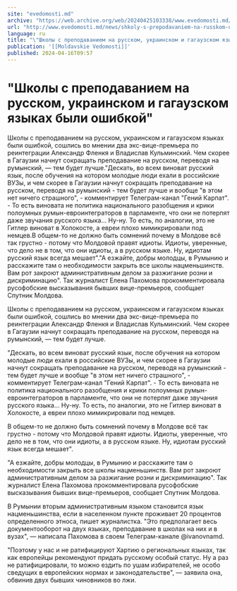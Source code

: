 ```yaml
---
site: "evedomosti.md"
archive: "https://web.archive.org/web/20240425103338/www.evedomosti.md/news/shkoly-s-prepodavaniem-na-russkom-ukrainskom-i-gagauzskom-ya"
url: "http://www.evedomosti.md/news/shkoly-s-prepodavaniem-na-russkom-ukrainskom-i-gagauzskom-ya"
language: ru
title: "\"Школы с преподаванием на русском, украинском и гагаузском языках были ошибкой\""
publication: '[[Moldavskie Vedomosti]]'
published: 2024-04-16T09:57
---
```


# "Школы с преподаванием на русском, украинском и гагаузском языках были ошибкой"

Школы с преподаванием на русском, украинском и гагаузском языках были ошибкой, сошлись во мнении два экс-вице-премьера по реинтеграции Александр Фленкя и Владислав Кульминский. Чем скорее в Гагаузии начнут сокращать преподавание на русском, переводя на румынский, — тем будет лучше."Дескать, во всем виноват русский язык, после обучения на котором молодые люди ехали в российские ВУЗы, и чем скорее в Гагаузии начнут сокращать преподавание на русском, переводя на румынский - тем будет лучше и вообще "в этом нет ничего страшного", - комментирует Телеграм-канал "Гений Карпат". - То есть виновата не политика национального разобщения и крики полоумных румын-евроинтеграторов в парламенте, что они не потерпят даже звучания русского языка... Ну-ну. То есть, по аналогии, это не Гитлер виноват в Холокосте, а евреи плохо мимикрировали под немцев.В общем-то не должно быть сомнений почему в Молдове всё так грустно - потому что Молдовой правят идиоты. Идиоты, уверенные, что дело не в том, что они идиоты, а в русском языке. Ну, идиотам русский язык всегда мешает"."А езжайте, добры молодцы, в Румынию и расскажите там о необходимости закрыть все школы нацменьшинств. Вам рот закроют административным делом за разжигание розни и дискриминацию". Так журналист Елена Пахомова прокомментировала русофобские высказывания бывших вице-премьеров, сообщает Спутник Молдова.

Школы с преподаванием на русском, украинском и гагаузском языках были ошибкой, сошлись во мнении два экс-вице-премьера по реинтеграции Александр Фленкя и Владислав Кульминский. Чем скорее в Гагаузии начнут сокращать преподавание на русском, переводя на румынский, — тем будет лучше.

"Дескать, во всем виноват русский язык, после обучения на котором молодые люди ехали в российские ВУЗы, и чем скорее в Гагаузии начнут сокращать преподавание на русском, переводя на румынский - тем будет лучше и вообще "в этом нет ничего страшного", - комментирует Телеграм-канал "Гений Карпат". - То есть виновата не политика национального разобщения и крики полоумных румын-евроинтеграторов в парламенте, что они не потерпят даже звучания русского языка... Ну-ну. То есть, по аналогии, это не Гитлер виноват в Холокосте, а евреи плохо мимикрировали под немцев.

В общем-то не должно быть сомнений почему в Молдове всё так грустно - потому что Молдовой правят идиоты. Идиоты, уверенные, что дело не в том, что они идиоты, а в русском языке. Ну, идиотам русский язык всегда мешает".

"А езжайте, добры молодцы, в Румынию и расскажите там о необходимости закрыть все школы нацменьшинств. Вам рот закроют административным делом за разжигание розни и дискриминацию". Так журналист Елена Пахомова прокомментировала русофобские высказывания бывших вице-премьеров, сообщает Спутник Молдова.

В Румынии вторым административным языком становится язык нацменьшинства, если в населенном пункте проживает 20 процентов определенного этноса, пишет журналистка. "Это предполагает весь документооборот на двух языках, преподавание в школах на них и в вузах", — написала Пахомова в своем Телеграм-канале @ivanovnamd.

"Поэтому у нас и не ратифицируют Хартию о региональных языках, так как европейцы рекомендуют придать русскому особый статус. Ну а раз не ратифицировали, то можно ездить по ушам избирателей, не особо сведущих в европейских нормах и законодательстве", — заявила она, обвинив двух бывших чиновников во лжи.